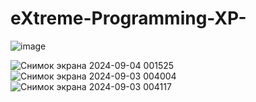 # eXtreme-Programming-XP-
![image](https://github.com/user-attachments/assets/026871d6-b5b9-43b9-86af-5c6cdf2e873f)

![Снимок экрана 2024-09-04 001525](https://github.com/user-attachments/assets/21b2f081-5f3d-432a-8214-dd98430541a8)
![Снимок экрана 2024-09-03 004004](https://github.com/user-attachments/assets/ab43f9fb-8657-47ca-be0f-cec066c6b3f6)
![Снимок экрана 2024-09-03 004117](https://github.com/user-attachments/assets/3926c3ee-ab6f-43b3-8fbe-4aad50bcb3eb)
